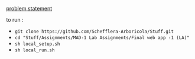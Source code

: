 [problem statement](https://github.com/Schefflera-Arboricola/Stuff/blob/main/Assignments/MAD-1%20Lab%20Assignments/Final%20web%20app%20-1%20(LA)/static/problem_statement.pdf)

to run :

- `git clone https://github.com/Schefflera-Arboricola/Stuff.git` 
- `cd "Stuff/Assignments/MAD-1 Lab Assignments/Final web app -1 (LA)"`
- `sh local_setup.sh`
- `sh local_run.sh`